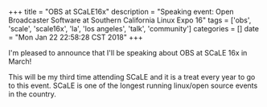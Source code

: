 +++
title = "OBS at SCaLE16x"
description = "Speaking event: Open Broadcaster Software at Southern California Linux Expo 16"
tags = ['obs', 'scale', 'scale16x', 'la', 'los angeles', 'talk', 'community']
categories = []
date = "Mon Jan 22 22:58:28 CST 2018"
+++

I'm pleased to announce that I'll be speaking about OBS at SCaLE 16x in March!

This will be my third time attending SCaLE and it is a treat every year to go to this event. SCaLE is one of the longest running linux/open source events in the country.
